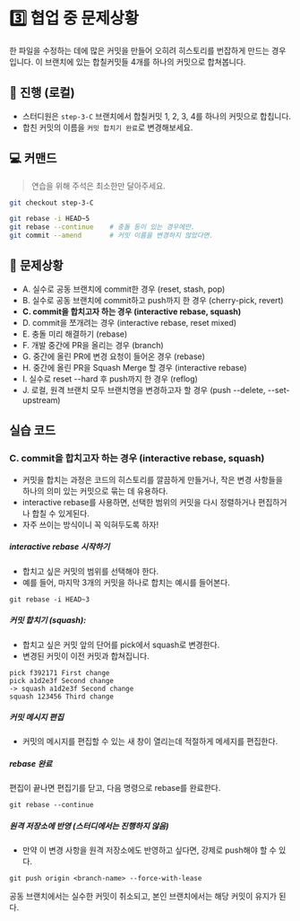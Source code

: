 # 3️⃣️ 협업 중 문제상황
한 파일을 수정하는 데에 많은 커밋을 만들어 오히려 히스토리를 번잡하게 만드는 경우입니다. 이 브랜치에 있는 합칠커밋들 4개를 하나의 커밋으로 합쳐봅니다.

## 📜️ 진행 (로컬)

- 스터디원은 `step-3-C` 브랜치에서 합칠커밋 1, 2, 3, 4를 하나의 커밋으로 합칩니다.
- 합친 커밋의 이름을 `커밋 합치기 완료`로 변경해보세요.

## 💻 커맨드
> 연습을 위해 주석은 최소한만 달아주세요.
```bash
git checkout step-3-C

git rebase -i HEAD~5
git rebase --continue    # 충돌 등이 있는 경우에만.
git commit --amend       # 커밋 이름을 변경하지 않았다면.
```

## 🚨️ 문제상황

- A. 실수로 공동 브랜치에 commit한 경우 (reset, stash, pop)
- B. 실수로 공동 브랜치에 commit하고 push까지 한 경우 (cherry-pick, revert)
- **C. commit을 합치고자 하는 경우 (interactive rebase, squash)**
- D. commit을 쪼개려는 경우 (interactive rebase, reset mixed)
- E. 충돌 미리 해결하기 (rebase)
- F. 개발 중간에 PR을 올리는 경우 (branch)
- G. 중간에 올린 PR에 변경 요청이 들어온 경우 (rebase)
- H. 중간에 올린 PR을 Squash Merge 할 경우 (interactive rebase)
- I. 실수로 reset --hard 후 push까지 한 경우 (reflog)
- J. 로컬, 원격 브랜치 모두 브랜치명을 변경하고자 할 경우 (push --delete, --set-upstream)

## 실습 코드

### C. commit을 합치고자 하는 경우 (interactive rebase, squash)

- 커밋을 합치는 과정은 코드의 히스토리를 깔끔하게 만들거나, 작은 변경 사항들을 하나의 의미 있는 커밋으로 묶는 데 유용하다.
- interactive rebase를 사용하면, 선택한 범위의 커밋을 다시 정렬하거나 편집하거나 합칠 수 있게된다.
- 자주 쓰이는 방식이니 꼭 익혀두도록 하자!

##### interactive rebase 시작하기

- 합치고 싶은 커밋의 범위를 선택해야 한다.
- 예를 들어, 마지막 3개의 커밋을 하나로 합치는 예시를 들어본다.

`git rebase -i HEAD~3`

##### 커밋 합치기 (squash):

- 합치고 싶은 커밋 앞의 단어를 pick에서 squash로 변경한다.
- 변경된 커밋이 이전 커밋과 합쳐집니다.

```
pick f392171 First change
pick a1d2e3f Second change
-> squash a1d2e3f Second change
squash 123456 Third change
```

##### 커밋 메시지 편집

- 커밋의 메시지를 편집할 수 있는 새 창이 열리는데 적절하게 메세지를 편집한다.

##### rebase 완료

편집이 끝나면 편집기를 닫고, 다음 명령으로 rebase를 완료한다.

`git rebase --continue`

##### 원격 저장소에 반영 (스터디에서는 진행하지 않음)

- 만약 이 변경 사항을 원격 저장소에도 반영하고 싶다면, 강제로 push해야 할 수 있다.

`git push origin <branch-name> --force-with-lease`

공동 브랜치에서는 실수한 커밋이 취소되고, 본인 브랜치에서는 해당 커밋이 유지가 된다.
